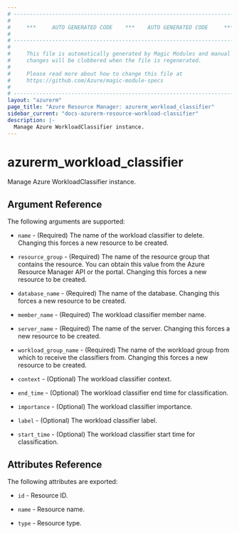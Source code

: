 ```yaml
---
# ----------------------------------------------------------------------------
#
#     ***     AUTO GENERATED CODE    ***    AUTO GENERATED CODE     ***
#
# ----------------------------------------------------------------------------
#
#     This file is automatically generated by Magic Modules and manual
#     changes will be clobbered when the file is regenerated.
#
#     Please read more about how to change this file at
#     https://github.com/Azure/magic-module-specs
#
# ----------------------------------------------------------------------------
layout: "azurerm"
page_title: "Azure Resource Manager: azurerm_workload_classifier"
sidebar_current: "docs-azurerm-resource-workload-classifier"
description: |-
  Manage Azure WorkloadClassifier instance.
---
```


# azurerm_workload_classifier

Manage Azure WorkloadClassifier instance.


## Argument Reference

The following arguments are supported:

* `name` - (Required) The name of the workload classifier to delete. Changing this forces a new resource to be created.

* `resource_group` - (Required) The name of the resource group that contains the resource. You can obtain this value from the Azure Resource Manager API or the portal. Changing this forces a new resource to be created.

* `database_name` - (Required) The name of the database. Changing this forces a new resource to be created.

* `member_name` - (Required) The workload classifier member name.

* `server_name` - (Required) The name of the server. Changing this forces a new resource to be created.

* `workload_group_name` - (Required) The name of the workload group from which to receive the classifiers from. Changing this forces a new resource to be created.

* `context` - (Optional) The workload classifier context.

* `end_time` - (Optional) The workload classifier end time for classification.

* `importance` - (Optional) The workload classifier importance.

* `label` - (Optional) The workload classifier label.

* `start_time` - (Optional) The workload classifier start time for classification.

## Attributes Reference

The following attributes are exported:

* `id` - Resource ID.

* `name` - Resource name.

* `type` - Resource type.

